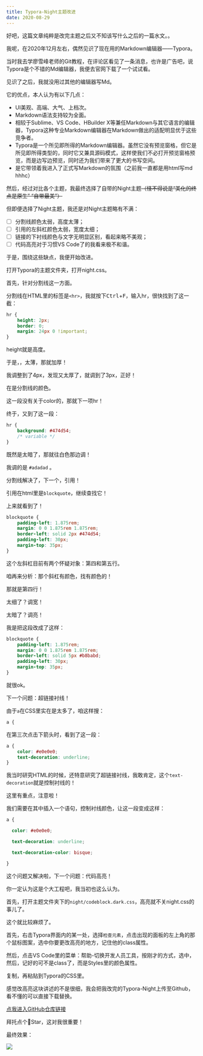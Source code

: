 ```yaml
---
title: Typora-Night主题改进
date: 2020-08-29
---
```


好吧，这篇文章纯粹是改完主题之后又不知该写什么之后的一篇水文。。

我呢，在2020年12月左右，偶然见识了现在用的Markdown编辑器——Typora。

当时我去学廖雪峰老师的Git教程，在评论区看见了一条消息，也许是广告吧，说Typora是个不错的Md编辑器，我便去官网下载了一个试试看。

见识了之后，我就没用过其他的编辑器写Md。

它的优点，本人认为有以下几点：

- UI美观、高端、大气、上档次。
- Markdown语法支持较为全面。
- 相较于Sublime、VS Code、HBuilder X等兼任Markdown与其它语言的编辑器，Typora这种专业Markdown编辑器在Markdown做出的适配明显优于这些竞争者。
- Typora是一个所见即所得的Markdown编辑器。虽然它没有预览窗格，但它是所见即所得类型的，同时它又兼具源码模式，这样使我们不必打开预览窗格预览，而是边写边预览，同时还为我们带来了更大的书写空间。
- 是它带领着我进入了正式写Markdown的氛围（之前我一直都是用html写md hhhc）

然后，经过对比各个主题，我最终选择了自带的Night主题~~（怪不得说是“美化的终点是原生”  “自带最美”）~~

但即便选择了Night主题，我还是对Night主题略有不满：

- [ ] 分割线颜色太弱，高度太薄；
- [ ] 引用的左斜杠颜色太弱，宽度太细；
- [ ] 链接的下衬线颜色与文字无明显区别，看起来略不美观；
- [ ] 代码高亮对于习惯VS Code了的我看来极不和谐。

于是，围绕这些缺点，我便开始改进。

打开Typora的主题文件夹，打开night.css。

首先，针对分割线这一方面。

分割线在HTML里的标签是`<hr>`，我就按下<kbd>Ctrl</kbd>+<kbd>F</kbd>，输入hr，很快找到了这一截：

```css
hr {
    height: 2px;
    border: 0;
    margin: 24px 0 !important;
}
```

height就是高度。

于是，，太薄，那就加厚！

我调整到了4px，发现又太厚了，就调到了3px，正好！

在是分割线的颜色。

这一段没有关于color的，那就下一项hr！

终于，又到了这一段：

```css
hr {
    background: #474d54;
    /* variable */
}
```

既然是太暗了，那就往白色那边调！

我调的是 `#adadad` 。

分割线解决了，下一个，引用！

引用在html里是`blockquote`，继续查找它！

上来就看到了！

```css
blockquote {
    padding-left: 1.875rem;
    margin: 0 0 1.875rem 1.875rem;
    border-left: solid 2px #474d54;
    padding-left: 30px;
    margin-top: 35px;
}
```

这个左斜杠目前有两个怀疑对象：第四和第五行。

咱再来分析：那个斜杠有颜色，找有颜色的！

那就是第四行！

太细了？调宽！

太暗了？调亮！

我是把这段改成了这样：

```css
blockquote {
    padding-left: 1.875rem;
    margin: 0 0 1.875rem 1.875rem;
    border-left: solid 5px #b8babd;
    padding-left: 30px;
    margin-top: 35px;
}
```

就很ok。

下一个问题：超链接衬线！

由于`a`在CSS里实在是太多了，咱这样搜：

```css
a {
```

在第三次点击下箭头时，看到了这一段：

```css
a {
    color: #e0e0e0;
    text-decoration: underline;
}
```

我当时研究HTML的时候，还特意研究了超链接衬线，我敢肯定，这个`text-decoration`就是控制衬线的！

这里有重点，注意啦！

我们需要在其中插入一个语句，控制衬线颜色，让这一段变成这样：

```css
a {

  color: #e0e0e0;

  text-decoration: underline;

  text-decoration-color: bisque;

}
```

这个问题又解决啦，下一个问题：代码高亮！

你一定认为这是个大工程吧，我当初也这么认为。

首先，打开主题文件夹下的`night/codeblock.dark.css`，高亮就不关night.css的事儿了。

这个就比较麻烦了。

首先，右击Typora界面内的某一处，选择`检查元素`，点击出现的面板的左上角的那个鼠标图案，选中你要更改高亮的地方，记住他的class属性。

然后，点击VS Code里的菜单：帮助-切换开发人员工具，按刚才的方式，选中，然后，记好的可不是class了，而是Styles里的颜色属性。

复制，再粘贴到Typora的CSS里。

感觉改高亮这块讲述的不是很细，我会把我改完的Typora-Night上传至Github，看不懂的可以直接下载替换。

[点我进入GitHub仓库链接](https://github.com/Adkinsm2020/Typora-theme-night-codelight)

拜托点个💛Star，这对我很重要！

最终效果：

![](/img/post/Typora-Night主题改变（1）.png)
